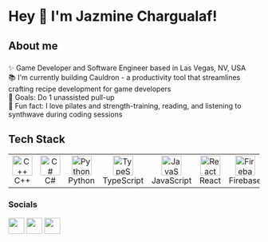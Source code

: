 <h1 align="left">Hey 👋 I'm Jazmine Chargualaf!</h1>

###

<h2 align="left">About me</h2>

###

<p align="left">✨ Game Developer and Software Engineer based in Las Vegas, NV, USA<br>📚 I'm currently building Cauldron - a productivity tool that streamlines crafting recipe development for game developers<br>🎯 Goals: Do 1 unassisted pull-up<br>🎲 Fun fact: I love pilates and strength-training, reading, and listening to synthwave during coding sessions</p>

###

<h2 align="left">Tech Stack</h2>

<table>
  <tr>
    <td align="center" width="80">
      <img src="https://cdn.jsdelivr.net/gh/devicons/devicon/icons/cplusplus/cplusplus-original.svg" height="40" alt="C++" />
      <br/>C++
    </td>
    <td align="center" width="80">
      <img src="https://cdn.jsdelivr.net/gh/devicons/devicon/icons/csharp/csharp-original.svg" height="40" alt="C#" />
      <br/>C#
    </td>
    <td align="center" width="80">
      <img src="https://cdn.jsdelivr.net/gh/devicons/devicon/icons/python/python-original.svg" height="40" alt="Python" />
      <br/>Python
    </td>
    <td align="center" width="80">
      <img src="https://cdn.jsdelivr.net/gh/devicons/devicon/icons/typescript/typescript-original.svg" height="40" alt="TypeScript" />
      <br/>TypeScript
    </td>
    <td align="center" width="80">
      <img src="https://cdn.jsdelivr.net/gh/devicons/devicon/icons/javascript/javascript-original.svg" height="40" alt="JavaScript" />
      <br/>JavaScript
    </td>
    <td align="center" width="80">
      <img src="https://cdn.jsdelivr.net/gh/devicons/devicon/icons/react/react-original.svg" height="40" alt="React" />
      <br/>React
    </td>
    <td align="center" width="80">
      <img src="https://cdn.jsdelivr.net/gh/devicons/devicon/icons/firebase/firebase-plain.svg" height="40" alt="Firebase" />
      <br/>Firebase
    </td>
    <td align="center" width="80">
      <img src="https://cdn.jsdelivr.net/gh/devicons/devicon/icons/unrealengine/unrealengine-original.svg" height="40" alt="Unreal" />
      <br/>Unreal
    </td>
    <td align="center" width="80">
      <img src="https://cdn.jsdelivr.net/gh/devicons/devicon/icons/unity/unity-original.svg" height="40" alt="Unity" />
      <br/>Unity
    </td>
    <td align="center" width="80">
      <img src="https://cdn.jsdelivr.net/gh/devicons/devicon/icons/git/git-original.svg" height="40" alt="Git" />
      <br/>Git
    </td>
  </tr>
</table>


### Socials

<p align="left"><a href="https://www.linkedin.com/in/jazminechargualaf" target="_blank" rel="noreferrer"><img src="https://raw.githubusercontent.com/danielcranney/readme-generator/main/public/icons/socials/linkedin.svg" width="32" height="32" /></a> <a href="https://www.twitter.com/CodeWithJaz" target="_blank" rel="noreferrer"><img src="https://raw.githubusercontent.com/danielcranney/readme-generator/main/public/icons/socials/twitter.svg" width="32" height="32" /></a> <a href="https://www.twitch.tv/jaazmine" target="_blank" rel="noreferrer"><img src="https://raw.githubusercontent.com/danielcranney/readme-generator/main/public/icons/socials/twitch.svg" width="32" height="32" /></a></p>



